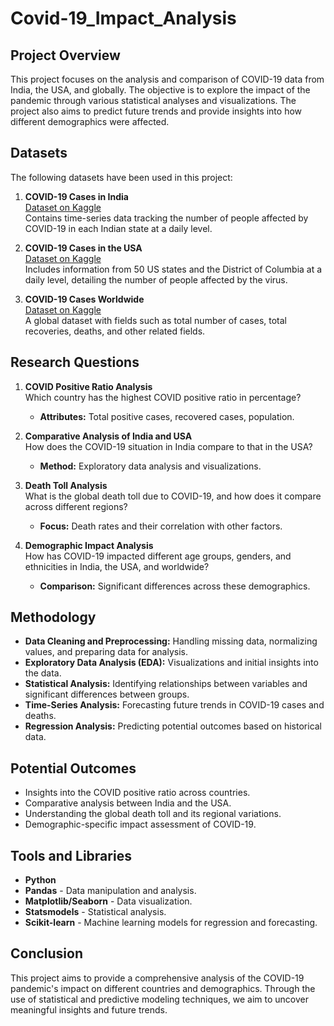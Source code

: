 # Covid-19_Impact_Analysis

## Project Overview

This project focuses on the analysis and comparison of COVID-19 data from India, the USA, and globally. The objective is to explore the impact of the pandemic through various statistical analyses and visualizations. The project also aims to predict future trends and provide insights into how different demographics were affected.

## Datasets

The following datasets have been used in this project:

1. **COVID-19 Cases in India**  
   [Dataset on Kaggle](https://www.kaggle.com/datasets/sudalairajkumar/covid19-in-india)  
   Contains time-series data tracking the number of people affected by COVID-19 in each Indian state at a daily level.

2. **COVID-19 Cases in the USA**  
   [Dataset on Kaggle](https://www.kaggle.com/datasets/sudalairajkumar/covid19-in-usa)  
   Includes information from 50 US states and the District of Columbia at a daily level, detailing the number of people affected by the virus.

3. **COVID-19 Cases Worldwide**  
   [Dataset on Kaggle](https://www.kaggle.com/datasets/themrityunjaypathak/covid-cases-and-deaths-worldwide)  
   A global dataset with fields such as total number of cases, total recoveries, deaths, and other related fields.

## Research Questions

1. **COVID Positive Ratio Analysis**  
   Which country has the highest COVID positive ratio in percentage?  
   - **Attributes:** Total positive cases, recovered cases, population.

2. **Comparative Analysis of India and USA**  
   How does the COVID-19 situation in India compare to that in the USA?  
   - **Method:** Exploratory data analysis and visualizations.
   
4. **Death Toll Analysis**  
   What is the global death toll due to COVID-19, and how does it compare across different regions?  
   - **Focus:** Death rates and their correlation with other factors.

5. **Demographic Impact Analysis**  
   How has COVID-19 impacted different age groups, genders, and ethnicities in India, the USA, and worldwide?  
   - **Comparison:** Significant differences across these demographics.

## Methodology

- **Data Cleaning and Preprocessing:** Handling missing data, normalizing values, and preparing data for analysis.
- **Exploratory Data Analysis (EDA):** Visualizations and initial insights into the data.
- **Statistical Analysis:** Identifying relationships between variables and significant differences between groups.
- **Time-Series Analysis:** Forecasting future trends in COVID-19 cases and deaths.
- **Regression Analysis:** Predicting potential outcomes based on historical data.

## Potential Outcomes

- Insights into the COVID positive ratio across countries.
- Comparative analysis between India and the USA.
- Understanding the global death toll and its regional variations.
- Demographic-specific impact assessment of COVID-19.

## Tools and Libraries

- **Python**
- **Pandas** - Data manipulation and analysis.
- **Matplotlib/Seaborn** - Data visualization.
- **Statsmodels** - Statistical analysis.
- **Scikit-learn** - Machine learning models for regression and forecasting.

## Conclusion

This project aims to provide a comprehensive analysis of the COVID-19 pandemic's impact on different countries and demographics. Through the use of statistical and predictive modeling techniques, we aim to uncover meaningful insights and future trends.

